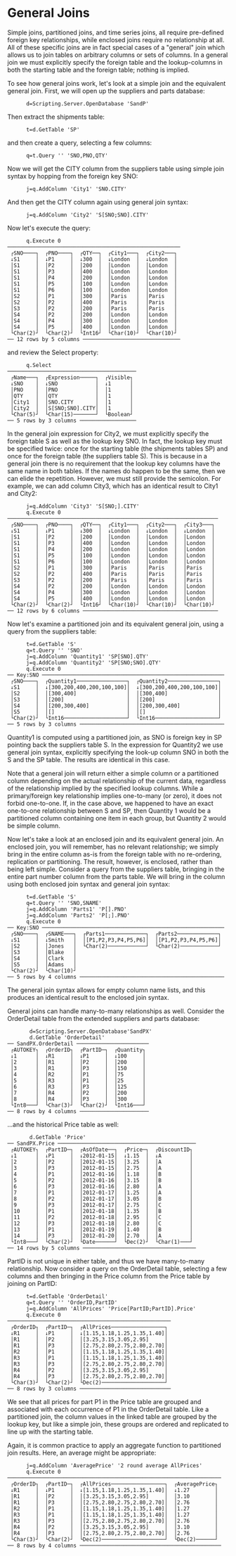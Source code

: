 # General Joins

Simple joins, partitioned joins, and time series joins, all require pre-defined foreign key
relationships, while enclosed joins require no relationship at all. All of these specific joins
are in fact special cases of a "general" join which allows us to join tables on arbitrary columns
or sets of columns. In a general join we must explicitly specify the foreign table and the
lookup-columns in both the starting table and the foreign table; nothing is implied.

To see how general joins work, let's look at a simple join and the equivalent general join. First,
we will open up the suppliers and parts database:

~~~
      d=Scripting.Server.OpenDatabase 'SandP'
~~~

Then extract the shipments table:

~~~
      t=d.GetTable 'SP'
~~~

and then create a query, selecting a few columns:

~~~
      q=t.Query '' 'SNO,PNO,QTY'
~~~

Now we will get the CITY column from the suppliers table using simple join syntax by hopping from
the foreign key SNO:

~~~
      j=q.AddColumn 'City1' 'SNO.CITY'
~~~

And then get the CITY column again using general join syntax:

~~~
      j=q.AddColumn 'City2' 'S[SNO;SNO].CITY'
~~~

Now let's execute the query:

~~~
      q.Execute 0
───────────────────────────────────────────────────────
 ┌SNO────┐  ┌PNO────┐  ┌QTY──┐  ┌City1───┐  ┌City2───┐
 ↓S1     │  ↓P1     │  ↓300  │  ↓London  │  ↓London  │
 │S1     │  │P2     │  │200  │  │London  │  │London  │
 │S1     │  │P3     │  │400  │  │London  │  │London  │
 │S1     │  │P4     │  │200  │  │London  │  │London  │
 │S1     │  │P5     │  │100  │  │London  │  │London  │
 │S1     │  │P6     │  │100  │  │London  │  │London  │
 │S2     │  │P1     │  │300  │  │Paris   │  │Paris   │
 │S2     │  │P2     │  │400  │  │Paris   │  │Paris   │
 │S3     │  │P2     │  │200  │  │Paris   │  │Paris   │
 │S4     │  │P2     │  │200  │  │London  │  │London  │
 │S4     │  │P4     │  │300  │  │London  │  │London  │
 │S4     │  │P5     │  │400  │  │London  │  │London  │
 └Char(2)┘  └Char(2)┘  └Int16┘  └Char(10)┘  └Char(10)┘
── 12 rows by 5 columns ───────────────────────────────
~~~

and review the Select property:

~~~
      q.Select
─────────────────────────────────────────
 ┌Name───┐  ┌Expression─────┐  ┌Visible┐
 ↓SNO    │  ↓SNO            │  ↓1      │
 │PNO    │  │PNO            │  │1      │
 │QTY    │  │QTY            │  │1      │
 │City1  │  │SNO.CITY       │  │1      │
 │City2  │  │S[SNO;SNO].CITY│  │1      │
 └Char(5)┘  └Char(15)───────┘  └Boolean┘
── 5 rows by 3 columns ──────────────────
~~~

In the general join expression for City2, we must explicitly specify the foreign table S as well as
the lookup key SNO. In fact, the lookup key must be specified twice: once for the starting table
(the shipments tables SP) and once for the foreign table (the suppliers table S). This is because
in a general join there is no requirement that the lookup key columns have the same name in both
tables. If the names do happen to be the same, then we can elide the repetition. However, we must
still provide the semicolon. For example, we can add column City3, which has an identical result
to City1 and City2:

~~~
      j=q.AddColumn 'City3' 'S[SNO;].CITY'
      q.Execute 0
───────────────────────────────────────────────────────────────────
 ┌SNO────┐  ┌PNO────┐  ┌QTY──┐  ┌City1───┐  ┌City2───┐  ┌City3───┐
 ↓S1     │  ↓P1     │  ↓300  │  ↓London  │  ↓London  │  ↓London  │
 │S1     │  │P2     │  │200  │  │London  │  │London  │  │London  │
 │S1     │  │P3     │  │400  │  │London  │  │London  │  │London  │
 │S1     │  │P4     │  │200  │  │London  │  │London  │  │London  │
 │S1     │  │P5     │  │100  │  │London  │  │London  │  │London  │
 │S1     │  │P6     │  │100  │  │London  │  │London  │  │London  │
 │S2     │  │P1     │  │300  │  │Paris   │  │Paris   │  │Paris   │
 │S2     │  │P2     │  │400  │  │Paris   │  │Paris   │  │Paris   │
 │S3     │  │P2     │  │200  │  │Paris   │  │Paris   │  │Paris   │
 │S4     │  │P2     │  │200  │  │London  │  │London  │  │London  │
 │S4     │  │P4     │  │300  │  │London  │  │London  │  │London  │
 │S4     │  │P5     │  │400  │  │London  │  │London  │  │London  │
 └Char(2)┘  └Char(2)┘  └Int16┘  └Char(10)┘  └Char(10)┘  └Char(10)┘
── 12 rows by 6 columns ───────────────────────────────────────────
~~~

Now let's examine a partitioned join and its equivalent general join, using a query from the
suppliers table:

~~~
      t=d.GetTable 'S'
      q=t.Query '' 'SNO'
      j=q.AddColumn 'Quantity1' 'SP[SNO].QTY'
      j=q.AddColumn 'Quantity2' 'SP[SNO;SNO].QTY'
      q.Execute 0
── Key:SNO ──────────────────────────────────────────────────────────
 ┌SNO────┐  ┌Quantity1────────────────┐  ┌Quantity2────────────────┐
 ↓S1     │  ↓[300,200,400,200,100,100]│  ↓[300,200,400,200,100,100]│
 │S2     │  │[300,400]                │  │[300,400]                │
 │S3     │  │[200]                    │  │[200]                    │
 │S4     │  │[200,300,400]            │  │[200,300,400]            │
 │S5     │  │[]                       │  │[]                       │
 └Char(2)┘  └Int16────────────────────┘  └Int16────────────────────┘
── 5 rows by 3 columns ──────────────────────────────────────────────
~~~

Quantity1 is computed using a partitioned join, as SNO is foreign key in SP pointing back the
suppliers table S. In the expression for Quantity2 we use general join syntax, explicitly
specifying the look-up column SNO in both the S and the SP table. The results are identical in
this case.

Note that a general join will return either a simple column or a partitioned column depending on
the actual relationship of the current data, regardless of the relationship implied by the
specified lookup columns. While a primary/foreign key relationship implies one-to-many (or zero),
it does not forbid one-to-one. If, in the case above, we happened to have an exact one-to-one
relationship between S and SP, then Quantity 1 would be a partitioned column containing one item
in each group, but Quantity 2 would be simple column.

Now let's take a look at an enclosed join and its equivalent general join. An enclosed join, you
will remember, has no relevant relationship; we simply bring in the entire column as-is from the
foreign table with no re-ordering, replication or partitioning. The result, however, is enclosed,
rather than being left simple. Consider a query from the suppliers table, bringing in the entire
part number column from the parts table. We will bring in the column using both enclosed join
syntax and general join syntax:

~~~
      t=d.GetTable 'S'
      q=t.Query '' 'SNO,SNAME'
      j=q.AddColumn 'Parts1' 'P[].PNO'
      j=q.AddColumn 'Parts2' 'P[;].PNO'
      q.Execute 0
── Key:SNO ──────────────────────────────────────────────────────────
 ┌SNO────┐  ┌SNAME───┐  ┌Parts1─────────────┐  ┌Parts2─────────────┐
 ↓S1     │  ↓Smith   │  │[P1,P2,P3,P4,P5,P6]│  │[P1,P2,P3,P4,P5,P6]│
 │S2     │  │Jones   │  └Char(2)────────────┘  └Char(2)────────────┘
 │S3     │  │Blake   │
 │S4     │  │Clark   │
 │S5     │  │Adams   │
 └Char(2)┘  └Char(10)┘
── 5 rows by 4 columns ──────────────────────────────────────────────
~~~

The general join syntax allows for empty column name lists, and this produces an identical result
to the enclosed join syntax.

General joins can handle many-to-many relationships as well. Consider the OrderDetail table from
the extended suppliers and parts database:

~~~
       d=Scripting.Server.OpenDatabase'SandPX'
       d.GetTable 'OrderDetail'
── SandPX.OrderDetail ───────────────────────
 ┌AUTOKEY┐  ┌OrderID┐  ┌PartID─┐  ┌Quantity┐
 ↓1      │  ↓R1     │  ↓P1     │  ↓100     │
 │2      │  │R1     │  │P2     │  │200     │
 │3      │  │R1     │  │P3     │  │150     │
 │4      │  │R2     │  │P1     │  │75      │
 │5      │  │R3     │  │P1     │  │25      │
 │6      │  │R3     │  │P3     │  │125     │
 │7      │  │R4     │  │P2     │  │200     │
 │8      │  │R4     │  │P3     │  │300     │
 └Int8───┘  └Char(3)┘  └Char(2)┘  └Int16───┘
── 8 rows by 4 columns ──────────────────────
~~~

...and the historical Price table as well:

~~~
       d.GetTable 'Price'
── SandPX.Price ────────────────────────────────────────────
 ┌AUTOKEY┐  ┌PartID─┐  ┌AsOfDate──┐  ┌Price─┐  ┌DiscountID┐
 ↓1      │  ↓P1     │  ↓2012-01-15│  ↓1.15  │  ↓A         │
 │2      │  │P2     │  │2012-01-15│  │3.25  │  │A         │
 │3      │  │P3     │  │2012-01-15│  │2.75  │  │A         │
 │4      │  │P1     │  │2012-01-16│  │1.18  │  │B         │
 │5      │  │P2     │  │2012-01-16│  │3.15  │  │B         │
 │6      │  │P3     │  │2012-01-16│  │2.80  │  │A         │
 │7      │  │P1     │  │2012-01-17│  │1.25  │  │A         │
 │8      │  │P2     │  │2012-01-17│  │3.05  │  │B         │
 │9      │  │P3     │  │2012-01-17│  │2.75  │  │C         │
 │10     │  │P1     │  │2012-01-18│  │1.35  │  │B         │
 │11     │  │P2     │  │2012-01-18│  │2.95  │  │C         │
 │12     │  │P3     │  │2012-01-18│  │2.80  │  │C         │
 │13     │  │P1     │  │2012-01-19│  │1.40  │  │B         │
 │14     │  │P3     │  │2012-01-20│  │2.70  │  │A         │
 └Int8───┘  └Char(2)┘  └Date──────┘  └Dec(2)┘  └Char(1)───┘
── 14 rows by 5 columns ────────────────────────────────────
~~~

PartID is not unique in either table, and thus we have many-to-many relationship. Now consider a
query on the OrderDetail table, selecting a few columns and then bringing in the Price column from
the Price table by joining on PartID:

~~~
      t=d.GetTable 'OrderDetail'
      q=t.Query '' 'OrderID,PartID'
      j=q.AddColumn 'AllPrices' 'Price[PartID;PartID].Price'
      q.Execute 0
────────────────────────────────────────────────────
 ┌OrderID┐  ┌PartID─┐  ┌AllPrices─────────────────┐
 ↓R1     │  ↓P1     │  ↓[1.15,1.18,1.25,1.35,1.40]│
 │R1     │  │P2     │  │[3.25,3.15,3.05,2.95]     │
 │R1     │  │P3     │  │[2.75,2.80,2.75,2.80,2.70]│
 │R2     │  │P1     │  │[1.15,1.18,1.25,1.35,1.40]│
 │R3     │  │P1     │  │[1.15,1.18,1.25,1.35,1.40]│
 │R3     │  │P3     │  │[2.75,2.80,2.75,2.80,2.70]│
 │R4     │  │P2     │  │[3.25,3.15,3.05,2.95]     │
 │R4     │  │P3     │  │[2.75,2.80,2.75,2.80,2.70]│
 └Char(3)┘  └Char(2)┘  └Dec(2)────────────────────┘
── 8 rows by 3 columns ─────────────────────────────
~~~

We see that all prices for part P1 in the Price table are grouped and associated with each
occurrence of P1 in the  OrderDetail table. Like a partitioned join, the column values in the
linked table are grouped by the lookup key, but like a simple join, these groups are ordered and
replicated to line up with the starting table.

Again, it is common practice to apply an aggregate function to partitioned join results. Here, an
average might be appropriate:

~~~
      j=q.AddColumn 'AveragePrice' '2 round average AllPrices'
      q.Execute 0
────────────────────────────────────────────────────────────────────
 ┌OrderID┐  ┌PartID─┐  ┌AllPrices─────────────────┐  ┌AveragePrice┐
 ↓R1     │  ↓P1     │  ↓[1.15,1.18,1.25,1.35,1.40]│  ↓1.27        │
 │R1     │  │P2     │  │[3.25,3.15,3.05,2.95]     │  │3.10        │
 │R1     │  │P3     │  │[2.75,2.80,2.75,2.80,2.70]│  │2.76        │
 │R2     │  │P1     │  │[1.15,1.18,1.25,1.35,1.40]│  │1.27        │
 │R3     │  │P1     │  │[1.15,1.18,1.25,1.35,1.40]│  │1.27        │
 │R3     │  │P3     │  │[2.75,2.80,2.75,2.80,2.70]│  │2.76        │
 │R4     │  │P2     │  │[3.25,3.15,3.05,2.95]     │  │3.10        │
 │R4     │  │P3     │  │[2.75,2.80,2.75,2.80,2.70]│  │2.76        │
 └Char(3)┘  └Char(2)┘  └Dec(2)────────────────────┘  └Dec(2)──────┘
── 8 rows by 4 columns ─────────────────────────────────────────────
~~~

